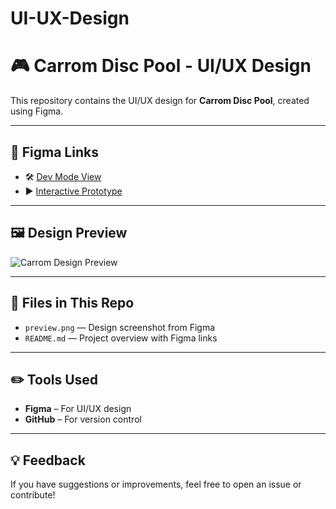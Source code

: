 # UI-UX-Design
# 🎮 Carrom Disc Pool - UI/UX Design

This repository contains the UI/UX design for **Carrom Disc Pool**, created using Figma.

---

## 🔗 Figma Links

- 🛠️ [Dev Mode View](https://www.figma.com/design/83TCxpW5rpW9HF51Hl6nue/Carrom-Disc-pool?node-id=0-1&m=dev&t=bw6jrOgVHQvDNYJC-1)
- ▶️ [Interactive Prototype](https://www.figma.com/proto/83TCxpW5rpW9HF51Hl6nue/Carrom-Disc-pool?node-id=0-1&t=bw6jrOgVHQvDNYJC-1)

---

## 🖼️ Design Preview

![Carrom Design Preview](preview.png)

---

## 📁 Files in This Repo

- `preview.png` — Design screenshot from Figma
- `README.md` — Project overview with Figma links

---

## ✏️ Tools Used

- **Figma** – For UI/UX design
- **GitHub** – For version control

---

## 💡 Feedback

If you have suggestions or improvements, feel free to open an issue or contribute!
